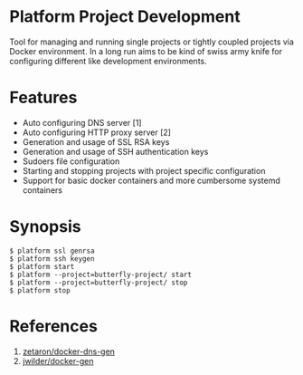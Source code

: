 # Platform Project Development

Tool for managing and running single projects or tightly coupled projects via Docker environment. In a long run aims to be kind of swiss army knife for configuring different like development environments.

# Features

* Auto configuring DNS server [1]
* Auto configuring HTTP proxy server [2]
* Generation and usage of SSL RSA keys
* Generation and usage of SSH authentication keys
* Sudoers file configuration
* Starting and stopping projects with project specific configuration
* Support for basic docker containers and more cumbersome systemd containers

# Synopsis

    $ platform ssl genrsa
    $ platform ssh keygen
    $ platform start
    $ platform --project=butterfly-project/ start
    $ platform --project=butterfly-project/ stop
    $ platform stop

# References

1. [zetaron/docker-dns-gen](//github.com/zetaron/docker-dns-gen)
2. [jwilder/docker-gen](//github.com/jwilder/docker-gen)
